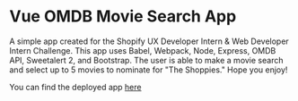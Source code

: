 # Vue OMDB Movie Search App

A simple app created for the Shopify UX Developer Intern & Web Developer Intern Challenge. This app uses Babel, Webpack, Node, Express, OMDB API, Sweetalert 2, and Bootstrap. The user is able to make a movie search and select up to 5 movies to nominate for "The Shoppies." Hope you enjoy!

You can find the deployed app [here](https://omdb-nomination-site.herokuapp.com/)